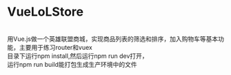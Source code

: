 # VueLoLStore
<br>用Vue.js做一个英雄联盟商城，实现商品列表的筛选和排序，加入购物车等基本功能，主要用于练习router和vuex
<br>目录下运行npm install,然后运行npm run dev打开，
<br>运行npm run build能打包生成生产环境中的文件

